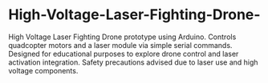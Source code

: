 # High-Voltage-Laser-Fighting-Drone-
High Voltage Laser Fighting Drone prototype using Arduino. Controls quadcopter motors and a laser module via simple serial commands. Designed for educational purposes to explore drone control and laser activation integration. Safety precautions advised due to laser use and high voltage components.
